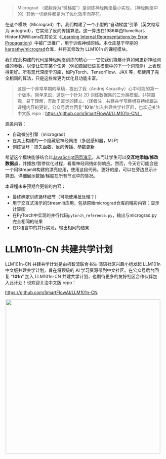> Micrograd （或翻译为“微梯度”）是训练神经网络最小实现，（神经网络中的）其他一切组件都是为了优化效率而存在。

在这个模块（Micrograd）中，我们构建了一个小型的“自动梯度”引擎（英文缩写为 autograd），它实现了反向传播算法。这一算法在1986年由Rumelhart、Hinton和Williams在其论文《[Learning Internal Representations by Error Propagation](https://stanford.edu/~jlmcc/papers/PDP/Volume%201/Chap8_PDP86.pdf)》中被广泛推广，用于训练神经网络。本仓库基于早期的[karpathy/micrograd](https://github.com/karpathy/micrograd)仓库，并将其修改为 LLM101n 的课程模块。

我们在此构建的代码是神经网络训练的核心——它使我们能够计算如何更新神经网络的参数，以便让它在某个任务（例如自回归语言模型中的下一个词预测）上表现得更好。所有现代深度学习库，如PyTorch、TensorFlow、JAX 等，都使用了完全相同的算法，只是这些库更为优化且功能丰富。

  


> 这是一个非常早期的草稿，提出了我（Andrej Karpathy）心中可能的第一个版本。简单来说，这是一个针对 2D 训练数据集的三分类模型。非常直观，易于理解，有助于直觉的建立。（译者注：共建共学项目组将持续跟进课程内容的更新，公众号后台回复“**101n**”加入共建共学社区群，也欢迎关注中文版 repo：https://github.com/SmartFlowAI/LLM101n-CN）

  


涵盖内容：

-   自动微分引擎（micrograd）
-   在其上构建的一个隐藏层神经网络（多层感知器，MLP）
-   训练循环：损失函数、反向传播、参数更新

  


希望这个模块能够结合此[JavaScript网页演示](https://cs.stanford.edu/~karpathy/svmjs/demo/demonn.html)，从而让学生可以**交互地添加/修改数据点**，并播放/暂停优化过程，看看神经网络如何响应。然而，今天它可能会是一个用Streamlit构建的漂亮应用，使用这段代码。更好的是，可以在旁边显示计算图，详细展示数据/梯度在所有节点中的情况。

  


本课程未来预期会更新的内容：

-   最终确定训练循环细节（可能使用批处理？）
-   用于交互式演示的Streamlit应用，包括原始micrograd仓库的精彩内容：显示计算图
-   在PyTorch中实现的并行代码`pytorch_reference.py`，输出与micrograd.py完全相同的结果
-   在C语言中的并行实现，输出相同的结果

# LLM101n-CN 共建共学计划

LLM101n-CN 共建共学计划是由机智流联合书生·浦语社区兴趣小组发起 LLM101n 中文版共建共学计划，旨在将顶级的 AI 学习资源带到中文社区。在公众号后台回复 “**101n**” 加入 LLM101n-CN 共建共学计划，也期待更多的友好社区合作伙伴加入此计划！也欢迎关注中文版 repo：

<https://github.com/SmartFlowAI/LLM101n-CN>

<p align="center">
  <img width="500" alt="" src="https://github.com/user-attachments/assets/9c9d164c-443d-4d13-9e10-798a7c3ac571">
</p>
